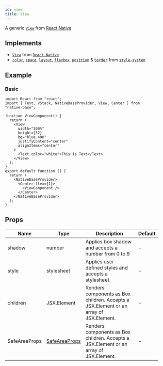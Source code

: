 ```yaml
---
id: view
title: View
---
```


A generic [`View`](https://reactnative.dev/docs/view) from [React Native](https://reactnative.dev/docs/view)

## Implements

- [`View`](https://reactnative.dev/docs/view) from [`React Native`](https://reactnative.dev)
- [`color`](https://styled-system.com/api/#color), [`space`](https://styled-system.com/api/#space), [`layout`](https://styled-system.com/api/#layout), [`flexbox`](https://styled-system.com/api/#flexbox), [`position`](https://styled-system.com/api/#flexbox) & [`border`](https://styled-system.com/api/#border) from [`style-system`](https://styled-system.com/)

## Example

### Basic

```SnackPlayer name=View%20Example
import React from "react";
import { Text, VStack, NativeBaseProvider, View, Center } from "native-base";

function ViewComponent() {
  return (
    <View
      width="100%"
      height={32}
      bg="blue.400"
      justifyContent="center"
      alignItems="center"
    >
      <Text color="white">This is Text</Text>
    </View>
  );
}
export default function () {
  return (
    <NativeBaseProvider>
      <Center flex={1}>
        <ViewComponent />
      </Center>
    </NativeBaseProvider>
  );
}
```

## Props

| Name          | Type                                     | Description                                                                           | Default |
| ------------- | ---------------------------------------- | ------------------------------------------------------------------------------------- | ------- |
| shadow        | number                                   | Applies box shadow and accepts a number from 0 to 9                                   | -       |
| style         | stylesheet                               | Applies user-defined styles and accepts a stylesheet.                                 | -       |
| children      | JSX.Element                              | Renders components as Box children. Accepts a JSX.Element or an array of JSX.Element. | -       |
| SafeAreaProps | [SafeAreaProps](safe-area-view-props.md) | Renders components as Box children. Accepts a JSX.Element or an array of JSX.Element. | -       |
